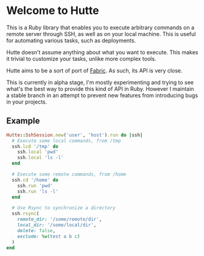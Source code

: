 # Welcome to Hutte

This is a Ruby library that enables you to execute arbitrary commands
on a remote server through SSH, as well as on your local machine.
This is useful for automating various tasks, such as deployments.

Hutte doesn't assume anything about what you want to execute.  This
makes it trivial to customize your tasks, unlike more complex tools.

Hutte aims to be a sort of port of [Fabric](http://www.fabfile.org/).
As such, its API is very close.

This is currently in alpha stage, I'm mostly experimenting and trying
to see what's the best way to provide this kind of API in
Ruby. However I maintain a stable branch in an attempt to prevent new
features from introducing bugs in your projects.

## Example

```ruby
Hutte::SshSession.new('user', 'host').run do |ssh|
  # Execute some local commands, from /tmp
  ssh.lcd '/tmp' do
    ssh.local 'pwd'
    ssh.local 'ls -l'
  end

  # Execute some remote commands, from /home
  ssh.cd '/home' do
    ssh.run 'pwd'
    ssh.run 'ls -l'
  end

  # Use Rsync to synchronize a directory
  ssh.rsync(
    remote_dir: '/some/remote/dir',
    local_dir: '/some/local/dir',
    delete: false,
    exclude: %w(test a b c)
  )
end
```
